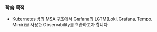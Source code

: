 ### 학습 목적

- Kubernetes 상의 MSA 구조에서 Grafana의 LGTM(Loki, Grafana, Tempo, Mimir)을 사용한 Observability를 학습하고자 합니다